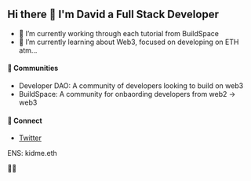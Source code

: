 ## Hi there 👋 I'm David a Full Stack Developer

- 🔭 I’m currently working through each tutorial from BuildSpace
- 🌱 I’m currently learning about Web3, focused on developing on ETH atm...

#### 👯 Communities
- Developer DAO:  A community of developers looking to build on web3
- BuildSpace: A community for onbaording developers from web2 -> web3

#### 👾 Connect
- [Twitter](https://twitter.com/SAINt_KIDME)

ENS:  kidme.eth

🏰🐊 
